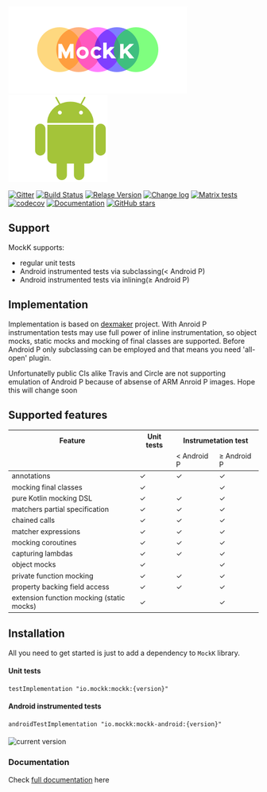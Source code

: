 ![mockk](doc/logo-site.png) ![kotlin](doc/robot.png)

[![Gitter](https://badges.gitter.im/mockk-io/Lobby.svg)](https://gitter.im/mockk-io/Lobby?utm_source=badge&utm_medium=badge&utm_campaign=pr-badge&utm_content=body_badge)
[![Build Status](https://travis-ci.org/mockk/mockk.svg?branch=master)](https://travis-ci.org/mockk/mockk)
[![Relase Version](https://img.shields.io/maven-central/v/io.mockk/mockk.svg?label=release)](http://search.maven.org/#search%7Cga%7C1%7Cmockk)
[![Change log](https://img.shields.io/badge/change%20log-%E2%96%A4-yellow.svg)](https://github.com/mockk/mockk/releases)
[![Matrix tests](https://img.shields.io/badge/matrix-test-e53994.svg)](http://mockk.io/MATRIX)
[![codecov](https://codecov.io/gh/mockk/mockk/branch/master/graph/badge.svg)](https://codecov.io/gh/mockk/mockk) 
[![Documentation](https://img.shields.io/badge/documentation-%E2%86%93-yellowgreen.svg)](#nice-features) 
[![GitHub stars](https://img.shields.io/github/stars/mockk/mockk.svg?label=stars)](https://github.com/mockk/mockk)

## Support

MockK supports:
 
 * regular unit tests
 * Android instrumented tests via subclassing(< Android P)
 * Android instrumented tests via inlining(≥ Android P)

## Implementation

Implementation is based on [dexmaker](https://github.com/linkedin/dexmaker) project. With Anroid P instrumentation tests may use full power of inline instrumentation, so object mocks, static mocks and mocking of final classes are supported. Before Android P only subclassing can be employed and that means you need 'all-open' plugin.

Unfortunatelly public CIs alike Travis and Circle are not supporting emulation of Android P because of absense of ARM Anroid P images. Hope this will change soon
 
## Supported features

<table>
    <thead>
    <tr>
        <th>Feature</th>
        <th>Unit tests</th>
        <th colspan="2">Instrumetation test</th>
    </tr>
    <tr>
        <td></td>
        <td></td>
        <td>&lt; Android P</td>
        <td>≥ Android P</td>
    </tr>
    </thead>
    <tbody>
    <tr>
        <td>annotations</td>
        <td>✓</td>
        <td>✓</td>
        <td>✓</td>
    </tr>
    <tr>
        <td>mocking final classes</td>
        <td>✓</td>
        <td></td>
        <td>✓</td>
    </tr>
    <tr>
        <td>pure Kotlin mocking DSL</td>
        <td>✓</td>
        <td>✓</td>
        <td>✓</td>
    </tr>
    <tr>
        <td>matchers partial specification</td>
        <td>✓</td>
        <td>✓</td>
        <td>✓</td>
    </tr>
    <tr>
        <td>chained calls</td>
        <td>✓</td>
        <td>✓</td>
        <td>✓</td>
    </tr>
    <tr>
        <td>matcher expressions</td>
        <td>✓</td>
        <td>✓</td>
        <td>✓</td>
    </tr>
    <tr>
        <td>mocking coroutines</td>
        <td>✓</td>
        <td>✓</td>
        <td>✓</td>
    </tr>
    <tr>
        <td>capturing lambdas</td>
        <td>✓</td>
        <td>✓</td>
        <td>✓</td>
    </tr>
    <tr>
        <td>object mocks</td>
        <td>✓</td>
        <td></td>
        <td>✓</td>
    </tr>
    <tr>
        <td>private function mocking</td>
        <td>✓</td>
        <td>✓</td>
        <td>✓</td>
    </tr>
    <tr>
        <td>property backing field access</td>
        <td>✓</td>
        <td>✓</td>
        <td>✓</td>
    </tr>
    <tr>
        <td>extension function mocking (static mocks)</td>
        <td>✓</td>
        <td></td>
        <td>✓</td>
    </tr>
    </tbody>
</table>

## Installation

All you need to get started is just to add a dependency to `MockK` library.

#### Unit tests

```
testImplementation "io.mockk:mockk:{version}"
```

#### Android instrumented tests

```
androidTestImplementation "io.mockk:mockk-android:{version}"
```

<img align="middle" src="https://img.shields.io/maven-central/v/io.mockk/mockk.svg?label=current+version" alt="current version" />

### Documentation

Check [full documentation](http://mockk.io#markdown-toc) here
